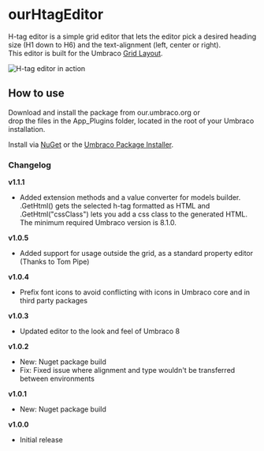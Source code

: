 # ourHtagEditor
H-tag editor is a simple grid editor that lets the editor pick a desired heading size (H1 down to H6) and the text-alignment (left, center or right).<br>
This editor is built for the Umbraco [Grid Layout](https://our.umbraco.org/documentation/getting-started/backoffice/property-editors/built-in-property-editors/grid-layout).

![H-tag editor in action](https://i.imgur.com/wHh4Cf7.gif)

## How to use
Download and install the package from our.umbraco.org or<br>
drop the files in the App_Plugins folder, located in the root of your Umbraco installation.

Install via [NuGet](https://www.nuget.org/packages/Our.Umbraco.HtagEditor) or the [Umbraco Package Installer](https://our.umbraco.com/packages/backoffice-extensions/h-tag-grid-editor/).

### Changelog
**v1.1.1**
- Added extension methods and a value converter for models builder.
.GetHtml() gets the selected h-tag formatted as HTML and .GetHtml("cssClass") lets you add a css class to the generated HTML.
The minimum required Umbraco version is 8.1.0.

**v1.0.5**
- Added support for usage outside the grid, as a standard property editor (Thanks to Tom Pipe)

**v1.0.4**
- Prefix font icons to avoid conflicting with icons in Umbraco core and in third party packages

**v1.0.3**
- Updated editor to the look and feel of Umbraco 8

**v1.0.2**
- New: Nuget package build
- Fix: Fixed issue where alignment and type wouldn't be transferred between environments

**v1.0.1**
- New: Nuget package build

**v1.0.0**
- Initial release